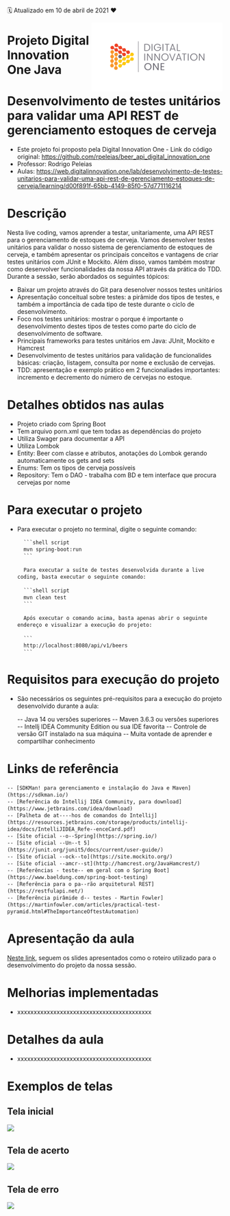 :spiral_calendar: Atualizado em 10 de abril de 2021 :heart:

<img align="right" alt="GIF" height="160px" src="https://github.com/rdeconti/rdeconti-resources/blob/main/Digital%20Innovation%20One%20-%20Logotipo.png" />

# Projeto Digital Innovation One Java

# Desenvolvimento de testes unitários para validar uma API REST de gerenciamento estoques de cerveja

- Este projeto foi proposto pela Digital Innovation One - Link do código original: https://github.com/rpeleias/beer_api_digital_innovation_one
- Professor: Rodrigo Peleias 
- Aulas: https://web.digitalinnovation.one/lab/desenvolvimento-de-testes-unitarios-para-validar-uma-api-rest-de-gerenciamento-estoques-de-cerveja/learning/d00f891f-65bb-4149-85f0-57d771116214

# Descrição

Nesta live coding, vamos aprender a testar, unitariamente, uma API REST para o gerenciamento de estoques de cerveja. Vamos desenvolver testes unitários para validar o nosso sistema de gerenciamento de estoques de cerveja, e também apresentar os principais conceitos e vantagens de criar testes unitários com JUnit e Mockito. Além disso, vamos também mostrar como desenvolver funcionalidades da nossa API através da prática do TDD. Durante a sessão, serão abordados os seguintes tópicos:

- Baixar um projeto através do Git para desenolver nossos testes unitários
- Apresentação conceitual sobre testes: a pirâmide dos tipos de testes, e também a importância de cada tipo de teste durante o ciclo de desenvolvimento.
- Foco nos testes unitários: mostrar o porque é importante o desenvolvimento destes tipos de testes como parte do ciclo de desenvolvimento de software.
- Principais frameworks para testes unitários em Java: JUnit, Mockito e Hamcrest
- Desenvolvimento de testes unitários para validação de funcionalides básicas: criação, listagem, consulta por nome e exclusão de cervejas.
- TDD: apresentação e exemplo prático em 2 funcionaliades importantes: incremento e decremento do número de cervejas no estoque.

# Detalhes obtidos nas aulas

- Projeto criado com Spring Boot
- Tem arquivo porn.xml que tem todas as dependências do projeto
- Utiliza Swager para documentar a API
- Utiliza Lombok
- Entity: Beer com classe e atributos, anotações do Lombok gerando automaticamente os gets and sets
- Enums: Tem os tipos de cerveja possíveis
- Repository: Tem o DAO - trabalha com BD e tem interface que procura cervejas por nome

# Para executar o projeto

- Para executar o projeto no terminal, digite o seguinte comando:

        ```shell script
        mvn spring-boot:run 
        ```

        Para executar a suíte de testes desenvolvida durante a live coding, basta executar o seguinte comando:

        ```shell script
        mvn clean test
        ```

        Após executar o comando acima, basta apenas abrir o seguinte endereço e visualizar a execução do projeto:

        ```
        http://localhost:8080/api/v1/beers
        ```

# Requisitos para execução do projeto

- São necessários os seguintes pré-requisitos para a execução do projeto desenvolvido durante a aula:

    -- Java 14 ou versões superiores
    -- Maven 3.6.3 ou versões superiores
    -- Intellj IDEA Community Edition ou sua IDE favorita
    -- Controle de versão GIT instalado na sua máquina
    -- Muita vontade de aprender e compartilhar conhecimento

# Links de referência

    -- [SDKMan! para gerenciamento e instalação do Java e Maven](https://sdkman.io/)
    -- [Referência do Intellij IDEA Community, para download](https://www.jetbrains.com/idea/download)
    -- [Palheta de at----hos de comandos do Intellij](https://resources.jetbrains.com/storage/products/intellij-idea/docs/IntelliJIDEA_Refe--enceCard.pdf)
    -- [Site oficial --o--Spring](https://spring.io/)
    -- [Site oficial --Un--t 5](https://junit.org/junit5/docs/current/user-guide/)
    -- [Site oficial --ock--to](https://site.mockito.org/)
    -- [Site oficial --amcr--st](http://hamcrest.org/JavaHamcrest/)
    -- [Referências - teste-- em geral com o Spring Boot](https://www.baeldung.com/spring-boot-testing)
    -- [Referência para o pa--rão arquitetural REST](https://restfulapi.net/)
    -- [Referência pirâmide d-- testes - Martin Fowler](https://martinfowler.com/articles/practical-test-pyramid.html#TheImportanceOftestAutomation)

# Apresentação da aula

[Neste link](https://drive.google.com/file/d/1KPh19mvyKirorOI-UsEYHKkmZpet3Ks6/view?usp=sharing), seguem os slides apresentados como o roteiro utilizado para o desenvolvimento do projeto da nossa sessão.

# Melhorias implementadas

- xxxxxxxxxxxxxxxxxxxxxxxxxxxxxxxxxxxxxxxxx

# Detalhes da aula

- xxxxxxxxxxxxxxxxxxxxxxxxxxxxxxxxxxxxxxxxx

# Exemplos de telas

## Tela inicial

<img src="https://github.com/rdeconti/Projeto-DIO-Java-Gerenciador-De-Pessoas
/blob/main/Test-screens/Tela%20inicial.jpg" />

## Tela de acerto

<img src="https://github.com/rdeconti/Projeto-DIO-Java-Gerenciador-De-Pessoas
/blob/main/Test-screens/Tela%20acertou.jpg" />

## Tela de erro

<img src="https://github.com/rdeconti/Projeto-DIO-Java-Gerenciador-De-Pessoas
/blob/main/Test-screens/Tela%20errou.jpg" />
